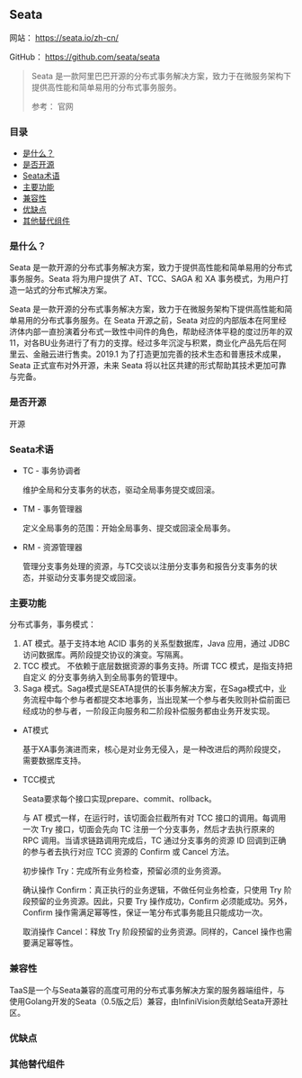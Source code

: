 ## Seata

网站： https://seata.io/zh-cn/

GitHub： https://github.com/seata/seata

> Seata 是一款阿里巴巴开源的分布式事务解决方案，致力于在微服务架构下提供高性能和简单易用的分布式事务服务。
>
> 参考： 官网

### 目录
* [是什么？](#是什么？)
* [是否开源](#是否开源)
* [Seata术语](#Seata术语)
* [主要功能](#主要功能)
* [兼容性](#兼容性)
* [优缺点](#优缺点)
* [其他替代组件](#其他替代组件)

### 是什么？

Seata 是一款开源的分布式事务解决方案，致力于提供高性能和简单易用的分布式事务服务。Seata 将为用户提供了 AT、TCC、SAGA 和 XA 事务模式，为用户打造一站式的分布式解决方案。

Seata 是一款开源的分布式事务解决方案，致力于在微服务架构下提供高性能和简单易用的分布式事务服务。在 Seata 开源之前，Seata 对应的内部版本在阿里经济体内部一直扮演着分布式一致性中间件的角色，帮助经济体平稳的度过历年的双11，对各BU业务进行了有力的支撑。经过多年沉淀与积累，商业化产品先后在阿里云、金融云进行售卖。2019.1 为了打造更加完善的技术生态和普惠技术成果，Seata 正式宣布对外开源，未来 Seata 将以社区共建的形式帮助其技术更加可靠与完备。

### 是否开源

开源

### Seata术语

* TC - 事务协调者

    维护全局和分支事务的状态，驱动全局事务提交或回滚。

* TM - 事务管理器

    定义全局事务的范围：开始全局事务、提交或回滚全局事务。

* RM - 资源管理器

    管理分支事务处理的资源，与TC交谈以注册分支事务和报告分支事务的状态，并驱动分支事务提交或回滚。

### 主要功能

分布式事务，事务模式：
1. AT 模式。基于支持本地 ACID 事务的关系型数据库，Java 应用，通过 JDBC 访问数据库。两阶段提交协议的演变。写隔离。
2. TCC 模式。 不依赖于底层数据资源的事务支持。所谓 TCC 模式，是指支持把 自定义 的分支事务纳入到全局事务的管理中。
3. Saga 模式。Saga模式是SEATA提供的长事务解决方案，在Saga模式中，业务流程中每个参与者都提交本地事务，当出现某一个参与者失败则补偿前面已经成功的参与者，一阶段正向服务和二阶段补偿服务都由业务开发实现。

* AT模式

    基于XA事务演进而来，核心是对业务无侵入，是一种改进后的两阶段提交，需要数据库支持。

* TCC模式

    Seata要求每个接口实现prepare、commit、rollback。
    
    与 AT 模式一样，在运行时，该切面会拦截所有对 TCC 接口的调用。每调用一次 Try 接口，切面会先向 TC 注册一个分支事务，然后才去执行原来的 RPC 调用。当请求链路调用完成后，TC 通过分支事务的资源 ID 回调到正确的参与者去执行对应 TCC 资源的 Confirm 或 Cancel 方法。
    
    初步操作 Try：完成所有业务检查，预留必须的业务资源。
    
    确认操作 Confirm：真正执行的业务逻辑，不做任何业务检查，只使用 Try 阶段预留的业务资源。因此，只要 Try 操作成功，Confirm 必须能成功。另外，Confirm 操作需满足幂等性，保证一笔分布式事务能且只能成功一次。
    
    取消操作 Cancel：释放 Try 阶段预留的业务资源。同样的，Cancel 操作也需要满足幂等性。    

### 兼容性

TaaS是一个与Seata兼容的高度可用的分布式事务解决方案的服务器端组件，与使用Golang开发的Seata（0.5版之后）兼容，由InfiniVision贡献给Seata开源社区。

### 优缺点

### 其他替代组件